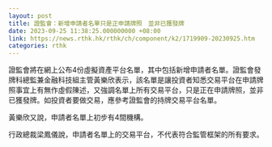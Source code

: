 ```yaml
---
layout: post
title: 證監會：新增申請者名單只是正申請牌照　並非已獲發牌
date: 2023-09-25 11:38:25.000000000 +08:00
link: https://news.rthk.hk/rthk/ch/component/k2/1719909-20230925.htm
categories: rthk
---
```


證監會將在網上公布4份虛擬資產平台名單，其中包括新增申請者名單。證監會發牌科總監兼金融科技組主管黃樂欣表示，該名單是讓投資者知悉交易平台在申請牌照事宜上有無作虛假陳述，又強調名單上所有交易平台，只是正在申請牌照，並非已獲發牌。如投資者要做交易，應參考證監會的持牌交易平台名單。

黃樂欣又說，申請者名單上初步有4間機構。

行政總裁梁鳳儀說，申請者名單上的交易平台，不代表符合監管框架的所有要求。
